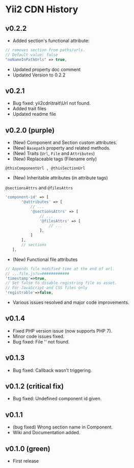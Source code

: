 Yii2 CDN History
=======================

## v0.2.2
* Added section's functional attribute:

 ```php
// removes section from paths/urls.
// Default value: false
"noNameInPathUrls" => true,
```

* Updated property doc comment
* Updated Version to 0.2.2

## v0.2.1
 * Bug fixed: yii2cdn\trait\Url not found.
 * Added trait files
 * Updated readme file

## v0.2.0 (purple)

 * (New) Component and Section custom attributes.
 * (New) `Basepath` property and related methods.
 * (New) Traits (`Url`, `File` and `Attributes`)
 * (New) Replaceable tags (Filename only)
 
 ```
 @thisComponentUrl , @thisSectionUrl
 ```
 
 * (New) Inheritable attributes (in attribute tags)

 `@sectionsAttrs` and `@filesAttrs`
 
 ```php
'component-id' => [
		'@attributes' => [
			// ...
			'@sectionsAttrs' => [
			    // ...
				'@filesAttrs' => [
		        	// ...
				],
			]
		],
		// sections
	],
```

 * (New) Functional file attributes
 
 ```php
 // Appends file modified time at the end of url.
 // ...file.js?v=############
'timestamp'=>true, 
// Set false to disable registring file as asset.
// For JavaScript and CSS files only
'registrable'=>false, 
```

 * Various issues resolved and major code improvements.

## v0.1.4
 * Fixed PHP version issue (now supports PHP 7).
 * Minor code issues fixed.
 * Bug fixed: File '' not found.

## v0.1.3
 * Bug fixed: Callback wasn't triggering.

## v0.1.2 (critical fix)
 * Bug fixed: Undefined component id given.
 
## v0.1.1
 * (bug fixed) Wrong section name in Component.
 * Wiki and Documentation added.
 
## v0.1.0 (green)
 * First release